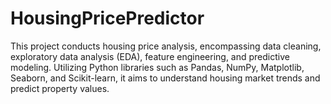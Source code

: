 # HousingPricePredictor
This project conducts housing price analysis, encompassing data cleaning, exploratory data analysis (EDA), feature engineering, and predictive modeling. Utilizing Python libraries such as Pandas, NumPy, Matplotlib, Seaborn, and Scikit-learn, it aims to understand housing market trends and predict property values.
